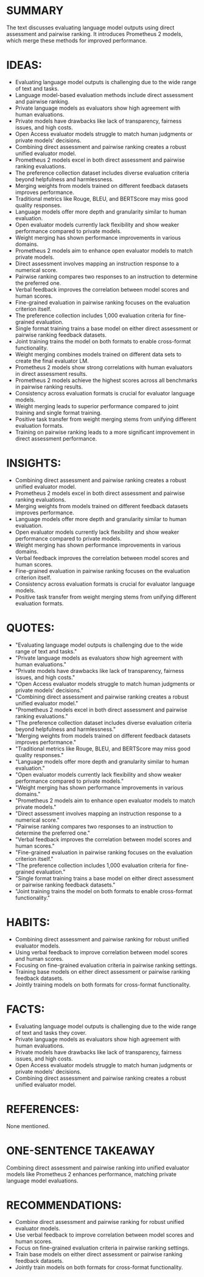 # SUMMARY
The text discusses evaluating language model outputs using direct assessment and pairwise ranking. It introduces Prometheus 2 models, which merge these methods for improved performance.

# IDEAS:
- Evaluating language model outputs is challenging due to the wide range of text and tasks.
- Language model-based evaluation methods include direct assessment and pairwise ranking.
- Private language models as evaluators show high agreement with human evaluations.
- Private models have drawbacks like lack of transparency, fairness issues, and high costs.
- Open Access evaluator models struggle to match human judgments or private models' decisions.
- Combining direct assessment and pairwise ranking creates a robust unified evaluator model.
- Prometheus 2 models excel in both direct assessment and pairwise ranking evaluations.
- The preference collection dataset includes diverse evaluation criteria beyond helpfulness and harmlessness.
- Merging weights from models trained on different feedback datasets improves performance.
- Traditional metrics like Rouge, BLEU, and BERTScore may miss good quality responses.
- Language models offer more depth and granularity similar to human evaluation.
- Open evaluator models currently lack flexibility and show weaker performance compared to private models.
- Weight merging has shown performance improvements in various domains.
- Prometheus 2 models aim to enhance open evaluator models to match private models.
- Direct assessment involves mapping an instruction response to a numerical score.
- Pairwise ranking compares two responses to an instruction to determine the preferred one.
- Verbal feedback improves the correlation between model scores and human scores.
- Fine-grained evaluation in pairwise ranking focuses on the evaluation criterion itself.
- The preference collection includes 1,000 evaluation criteria for fine-grained evaluation.
- Single format training trains a base model on either direct assessment or pairwise ranking feedback datasets.
- Joint training trains the model on both formats to enable cross-format functionality.
- Weight merging combines models trained on different data sets to create the final evaluator LM.
- Prometheus 2 models show strong correlations with human evaluators in direct assessment results.
- Prometheus 2 models achieve the highest scores across all benchmarks in pairwise ranking results.
- Consistency across evaluation formats is crucial for evaluator language models.
- Weight merging leads to superior performance compared to joint training and single format training.
- Positive task transfer from weight merging stems from unifying different evaluation formats.
- Training on pairwise ranking leads to a more significant improvement in direct assessment performance.

# INSIGHTS:
- Combining direct assessment and pairwise ranking creates a robust unified evaluator model.
- Prometheus 2 models excel in both direct assessment and pairwise ranking evaluations.
- Merging weights from models trained on different feedback datasets improves performance.
- Language models offer more depth and granularity similar to human evaluation.
- Open evaluator models currently lack flexibility and show weaker performance compared to private models.
- Weight merging has shown performance improvements in various domains.
- Verbal feedback improves the correlation between model scores and human scores.
- Fine-grained evaluation in pairwise ranking focuses on the evaluation criterion itself.
- Consistency across evaluation formats is crucial for evaluator language models.
- Positive task transfer from weight merging stems from unifying different evaluation formats.

# QUOTES:
- "Evaluating language model outputs is challenging due to the wide range of text and tasks."
- "Private language models as evaluators show high agreement with human evaluations."
- "Private models have drawbacks like lack of transparency, fairness issues, and high costs."
- "Open Access evaluator models struggle to match human judgments or private models' decisions."
- "Combining direct assessment and pairwise ranking creates a robust unified evaluator model."
- "Prometheus 2 models excel in both direct assessment and pairwise ranking evaluations."
- "The preference collection dataset includes diverse evaluation criteria beyond helpfulness and harmlessness."
- "Merging weights from models trained on different feedback datasets improves performance."
- "Traditional metrics like Rouge, BLEU, and BERTScore may miss good quality responses."
- "Language models offer more depth and granularity similar to human evaluation."
- "Open evaluator models currently lack flexibility and show weaker performance compared to private models."
- "Weight merging has shown performance improvements in various domains."
- "Prometheus 2 models aim to enhance open evaluator models to match private models."
- "Direct assessment involves mapping an instruction response to a numerical score."
- "Pairwise ranking compares two responses to an instruction to determine the preferred one."
- "Verbal feedback improves the correlation between model scores and human scores."
- "Fine-grained evaluation in pairwise ranking focuses on the evaluation criterion itself."
- "The preference collection includes 1,000 evaluation criteria for fine-grained evaluation."
- "Single format training trains a base model on either direct assessment or pairwise ranking feedback datasets."
- "Joint training trains the model on both formats to enable cross-format functionality."

# HABITS:
- Combining direct assessment and pairwise ranking for robust unified evaluator models.
- Using verbal feedback to improve correlation between model scores and human scores.
- Focusing on fine-grained evaluation criteria in pairwise ranking settings.
- Training base models on either direct assessment or pairwise ranking feedback datasets.
- Jointly training models on both formats for cross-format functionality.

# FACTS:
- Evaluating language model outputs is challenging due to the wide range of text and tasks they cover.
- Private language models as evaluators show high agreement with human evaluations.
- Private models have drawbacks like lack of transparency, fairness issues, and high costs.
- Open Access evaluator models struggle to match human judgments or private models' decisions.
- Combining direct assessment and pairwise ranking creates a robust unified evaluator model.

# REFERENCES:
None mentioned.

# ONE-SENTENCE TAKEAWAY
Combining direct assessment and pairwise ranking into unified evaluator models like Prometheus 2 enhances performance, matching private language model evaluations.

# RECOMMENDATIONS:
- Combine direct assessment and pairwise ranking for robust unified evaluator models.
- Use verbal feedback to improve correlation between model scores and human scores.
- Focus on fine-grained evaluation criteria in pairwise ranking settings.
- Train base models on either direct assessment or pairwise ranking feedback datasets.
- Jointly train models on both formats for cross-format functionality.